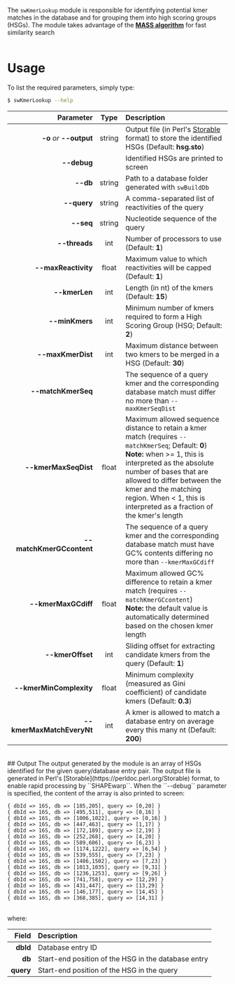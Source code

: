 The ``swKmerLookup`` module is responsible for identifying potential kmer matches in the database and for grouping them into high scoring groups (HSGs). The module takes advantage of the [__MASS algorithm__](https://www.cs.unm.edu/~mueen/FastestSimilaritySearch.html) for fast similarity search<br/><br/>

# Usage
To list the required parameters, simply type:

```bash
$ swKmerLookup --help
```

Parameter         | Type | Description
----------------: | :--: |:------------
__-o__ *or* __--output__ | string | Output file (in Perl's [Storable](https://perldoc.perl.org/Storable) format) to store the identified HSGs (Default: __hsg.sto__)
__--debug__ | | Identified HSGs are printed to screen
__--db__ | string | Path to a database folder generated with ``swBuildDb``
__--query__ | string | A comma-separated list of reactivities of the query
__--seq__ | string | Nucleotide sequence of the query
__--threads__ | int | Number of processors to use (Default: __1__)
__--maxReactivity__ | float | Maximum value to which reactivities will be capped (Default: __1__)
__--kmerLen__ | int | Length (in nt) of the kmers (Default: __15__)
__--minKmers__ | int | Minimum number of kmers required to form a High Scoring Group (HSG; Default: __2__)
__--maxKmerDist__ | int | Maximum distance between two kmers to be merged in a HSG (Default: __30__)
__--matchKmerSeq__ | | The sequence of a query kmer and the corresponding database match must differ no more than ``--maxKmerSeqDist``
__--kmerMaxSeqDist__ | float | Maximum allowed sequence distance to retain a kmer match (requires ``--matchKmerSeq``; Default: __0__)<br/>__Note:__ when >= 1, this is interpreted as the absolute number of bases that are allowed to differ between the kmer and the matching region. When < 1, this is interpreted as a fraction of the kmer's length
__--matchKmerGCcontent__ | | The sequence of a query kmer and the corresponding database match must have GC% contents differing no more than ``--kmerMaxGCdiff``
__--kmerMaxGCdiff__ | float | Maximum allowed GC% difference to retain a kmer match (requires ``--matchKmerGCcontent``)<br/>__Note:__ the default value is automatically determined based on the chosen kmer length
__--kmerOffset__ | int | Sliding offset for extracting candidate kmers from the query (Default: __1__)
__--kmerMinComplexity__ | float | Minimum complexity (measured as Gini coefficient) of candidate kmers (Default: __0.3__)
__--kmerMaxMatchEveryNt__ | int | A kmer is allowed to match a database entry on average every this many nt (Default: __200__)

<br/>
## Output
The output generated by the module is an array of HSGs identified for the given query/database entry pair. The output file is generated in Perl's [Storable](https://perldoc.perl.org/Storable) format, to enable rapid processing by ``SHAPEwarp``. When the ``--debug`` parameter is specified, the content of the array is also printed to screen:
<br/>

```text
{ dbId => 16S, db => [185,205], query => [0,20] }
{ dbId => 16S, db => [495,511], query => [0,16] }
{ dbId => 16S, db => [1006,1022], query => [0,16] }
{ dbId => 16S, db => [447,463], query => [1,17] }
{ dbId => 16S, db => [172,189], query => [2,19] }
{ dbId => 16S, db => [252,268], query => [4,20] }
{ dbId => 16S, db => [589,606], query => [6,23] }
{ dbId => 16S, db => [1174,1222], query => [6,54] }
{ dbId => 16S, db => [539,555], query => [7,23] }
{ dbId => 16S, db => [1486,1502], query => [7,23] }
{ dbId => 16S, db => [1013,1035], query => [9,31] }
{ dbId => 16S, db => [1236,1253], query => [9,26] }
{ dbId => 16S, db => [741,758], query => [12,29] }
{ dbId => 16S, db => [431,447], query => [13,29] }
{ dbId => 16S, db => [146,177], query => [14,45] }
{ dbId => 16S, db => [368,385], query => [14,31] }
```
<br/>
where:<br/>

Field  | Description
-----: | :----------
__dbId__ | Database entry ID
__db__ | Start-end position of the HSG in the database entry
__query__ | Start-end position of the HSG in the query
